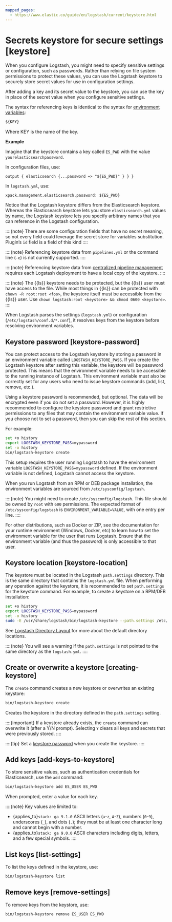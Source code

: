 ```yaml
---
mapped_pages:
  - https://www.elastic.co/guide/en/logstash/current/keystore.html
---
```


# Secrets keystore for secure settings [keystore]

When you configure Logstash, you might need to specify sensitive settings or configuration, such as passwords. Rather than relying on file system permissions to protect these values, you can use the Logstash keystore to securely store secret values for use in configuration settings.

After adding a key and its secret value to the keystore, you can use the key in place of the secret value when you configure sensitive settings.

The syntax for referencing keys is identical to the syntax for [environment variables](/reference/environment-variables.md):

```txt
${KEY}
```

Where KEY is the name of the key.

**Example**

Imagine that the keystore contains a key called `ES_PWD` with the value `yourelasticsearchpassword`.

In configuration files, use:

```shell
output { elasticsearch {...password => "${ES_PWD}" } } }
```

In `logstash.yml`, use:

```shell
xpack.management.elasticsearch.password: ${ES_PWD}
```

Notice that the Logstash keystore differs from the Elasticsearch keystore. Whereas the Elasticsearch keystore lets you store `elasticsearch.yml` values by name, the Logstash keystore lets you specify arbitrary names that you can reference in the Logstash configuration.

::::{note}
There are some configuration fields that have no secret meaning, so not every field could leverage the secret store for variables substitution. Plugin’s `id` field is a field of this kind
::::


::::{note}
Referencing keystore data from `pipelines.yml` or the command line (`-e`) is not currently supported.
::::


::::{note}
Referencing keystore data from [centralized pipeline management](/reference/logstash-centralized-pipeline-management.md) requires each Logstash deployment to have a local copy of the keystore.
::::


::::{note}
The {{ls}} keystore needs to be protected, but the {{ls}} user must have access to the file. While most things in {{ls}} can be protected with `chown -R root:root <foo>`, the keystore itself must be accessible from the {{ls}} user. Use `chown logstash:root <keystore> && chmod 0600 <keystore>`.
::::


When Logstash parses the settings (`logstash.yml`) or configuration (`/etc/logstash/conf.d/*.conf`), it resolves keys from the keystore before resolving environment variables.


## Keystore password [keystore-password]

You can protect access to the Logstash keystore by storing a password in an environment variable called `LOGSTASH_KEYSTORE_PASS`. If you create the Logstash keystore after setting this variable, the keystore will be password protected. This means that the environment variable needs to be accessible to the running instance of Logstash. This environment variable must also be correctly set for any users who need to issue keystore commands (add, list, remove, etc.).

Using a keystore password is recommended, but optional. The data will be encrypted even if you do not set a password. However, it is highly recommended to configure the keystore password and grant restrictive permissions to any files that may contain the environment variable value. If you choose not to set a password, then you can skip the rest of this section.

For example:

```sh
set +o history
export LOGSTASH_KEYSTORE_PASS=mypassword
set -o history
bin/logstash-keystore create
```

This setup requires the user running Logstash to have the environment variable `LOGSTASH_KEYSTORE_PASS=mypassword` defined. If the environment variable is not defined, Logstash cannot access the keystore.

When you run Logstash from an RPM or DEB package installation, the environment variables are sourced from `/etc/sysconfig/logstash`.

::::{note}
You might need to create `/etc/sysconfig/logstash`. This file should be owned by `root` with `600` permissions. The expected format of `/etc/sysconfig/logstash` is `ENVIRONMENT_VARIABLE=VALUE`, with one entry per line.
::::


For other distributions, such as Docker or ZIP, see the documentation for your runtime environment (Windows, Docker, etc) to learn how to set the environment variable for the user that runs Logstash. Ensure that the environment variable (and thus the password) is only accessible to that user.


## Keystore location [keystore-location]

The keystore must be located in the Logstash `path.settings` directory. This is the same directory that contains the `logstash.yml` file. When performing any operation against the keystore, it is recommended to set `path.settings` for the keystore command. For example, to create a keystore on a RPM/DEB installation:

```sh
set +o history
export LOGSTASH_KEYSTORE_PASS=mypassword
set -o history
sudo -E /usr/share/logstash/bin/logstash-keystore --path.settings /etc/logstash create
```

See [Logstash Directory Layout](/reference/dir-layout.md) for more about the default directory locations.

::::{note}
You will see a warning if the `path.settings` is not pointed to the same directory as the `logstash.yml`.
::::



## Create or overwrite a keystore [creating-keystore]

The `create` command creates a new keystore or overwrites an existing keystore:

```sh
bin/logstash-keystore create
```

Creates the keystore in the directory defined in the `path.settings` setting.

::::{important}
If a keystore already exists, the `create` command can overwrite it (after a Y/N prompt). Selecting `Y` clears all keys and secrets that were previously stored.
::::


::::{tip}
Set a [keystore password](#keystore-password) when you create the keystore.
::::



## Add keys [add-keys-to-keystore]

To store sensitive values, such as authentication credentials for Elasticsearch, use the `add` command:

```sh
bin/logstash-keystore add ES_USER ES_PWD
```

When prompted, enter a value for each key.

::::{note}
Key values are limited to:

* {applies_to}`stack: ga 9.1.0` ASCII letters (`a`-`z`, `A`-`Z`), numbers (`0`-`9`), underscores (`_`), and dots (`.`); they must be at least one character long and cannot begin with a number.
* {applies_to}`stack: ga 9.0.0` ASCII characters including digits, letters, and a few special symbols.
::::



## List keys [list-settings]

To list the keys defined in the keystore, use:

```sh
bin/logstash-keystore list
```


## Remove keys [remove-settings]

To remove keys from the keystore, use:

```sh
bin/logstash-keystore remove ES_USER ES_PWD
```
